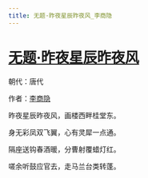 ```yaml
---
title: 无题·昨夜星辰昨夜风_李商隐
---
```


# [无题·昨夜星辰昨夜风](http://so.gushiwen.org/view_70857.aspx)

朝代：唐代

作者：[李商隐](http://so.gushiwen.org/author_204.aspx)

昨夜星辰昨夜风，画楼西畔桂堂东。

身无彩凤双飞翼，心有灵犀一点通。

隔座送钩春酒暖，分曹射覆蜡灯红。

嗟余听鼓应官去，走马兰台类转蓬。